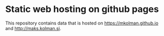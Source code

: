 # Static web hosting on github pages
This repository contains data that is hosted on https://mkolman.github.io
and http://maks.kolman.si.
